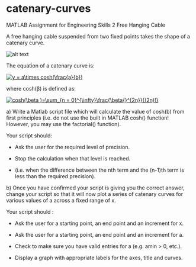 # catenary-curves

MATLAB Assignment for Engineering Skills 2 
Free Hanging Cable

A free hanging cable suspended from two fixed points takes the shape of a catenary curve.

![alt text](file:///C:/Users/Sherwood/Desktop/catenary.JPG)

The equation of a catenary curve is:

<a href="https://www.codecogs.com/eqnedit.php?latex=y&space;=&space;a\times&space;cosh(\frac{a}{b})" target="_blank"><img src="https://latex.codecogs.com/gif.latex?y&space;=&space;a\times&space;cosh(\frac{a}{b})" title="y = a\times cosh(\frac{a}{b})" /></a>

where cosh(β) is defined as:

<a href="https://www.codecogs.com/eqnedit.php?latex=cosh(\beta&space;)=\sum_{n&space;=&space;0}^{\infty}\frac{\beta{}^{2n}}{(2n)!}" target="_blank"><img src="https://latex.codecogs.com/gif.latex?cosh(\beta&space;)=\sum_{n&space;=&space;0}^{\infty}\frac{\beta{}^{2n}}{(2n)!}" title="cosh(\beta )=\sum_{n = 0}^{\infty}\frac{\beta{}^{2n}}{(2n)!}" /></a>

a) Write a Matlab script file which will calculate the value of cosh(b) from first principles (i.e. do not use
the built in MATLAB cosh() function! However, you may use the factorial() function).

   Your script should:

   - Ask the user for the required level of precision.

   - Stop the calculation when that level is reached.

   - (i.e. when the difference between the nth term and the (n-1)th term is less than the required precision).

b) Once you have confirmed your script is giving you the correct answer, change your script so that it will
now plot a series of catenary curves for various values of a across a fixed range of x.

Your script should :

- Ask the user for a starting point, an end point and an increment for x.

- Ask the user for a starting point, an end point and an increment for a.

- Check to make sure you have valid entries for a (e.g. amin > 0, etc.).

- Display a graph with appropriate labels for the axes, title and curves.
